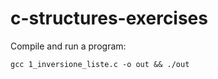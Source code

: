 # c-structures-exercises

Compile and run a program:

```
gcc 1_inversione_liste.c -o out && ./out
```

